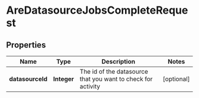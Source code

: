 

# AreDatasourceJobsCompleteRequest


## Properties

| Name | Type | Description | Notes |
|------------ | ------------- | ------------- | -------------|
|**datasourceId** | **Integer** | The id of the datasource that you want to check for activity |  [optional] |



